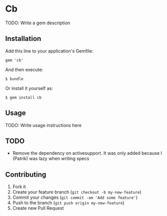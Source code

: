 # Cb

TODO: Write a gem description

## Installation

Add this line to your application's Gemfile:

    gem 'cb'

And then execute:

    $ bundle

Or install it yourself as:

    $ gem install cb

## Usage

TODO: Write usage instructions here

## TODO

- Remove the dependency on activesupport. It was only added because I (Patrik)
  was lazy when writing specs

## Contributing

1. Fork it
2. Create your feature branch (`git checkout -b my-new-feature`)
3. Commit your changes (`git commit -am 'Add some feature'`)
4. Push to the branch (`git push origin my-new-feature`)
5. Create new Pull Request
